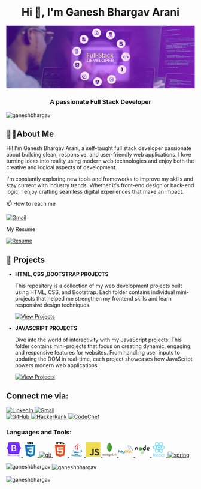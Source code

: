 <h1 align="center">Hi 👋, I'm Ganesh Bhargav Arani</h1>
<p align="center">
  <img src="https://github.com/Ganeshbhargav/Ganeshbhargav/blob/main/fullstack.jpg?raw=true" alt="Full Stack Developer" width="1000" />
</p>
<h3 align="center">A passionate Full Stack Developer</h3>
<p align="left"> <img src="https://komarev.com/ghpvc/?username=ganeshbhargav&label=Profile%20views&color=0e75b6&style=flat" alt="ganeshbhargav" /> </p>




<h2 align="left"> 🧑‍💻About Me</h2>
<p align="left">
Hi! I'm Ganesh Bhargav Arani, a self-taught full stack developer passionate about building clean, responsive, and user-friendly web applications. I love turning ideas into reality using modern web technologies and enjoy both the creative and logical aspects of development.

I'm constantly exploring new tools and frameworks to improve my skills and stay current with industry trends. Whether it's front-end design or back-end logic, I enjoy crafting seamless digital experiences that make an impact.

 <P> 📫 How to reach me </p>
<p><a href="mailto:ganeshbhargav619@gmail.com">
    <img src="https://img.shields.io/badge/GMAIL-ganeshbhargav619@gmail.com-D14836?style=for-the-badge&logo=gmail&logoColor=white" alt="Gmail" />
  </a>
</p>

My Resume

[![Resume](https://img.shields.io/badge/View-Resume-blue)](https://github.com/Ganeshbhargav/Ganeshbhargav/blob/main/Ganesh_Bhargav_Arani_Resume.pdf)

<h2 align="left">📁 Projects</h2>
<ul>
  <li><B>HTML, CSS ,BOOTSTRAP PROJECTS</B></li>
  <P>This repository is a collection of my web development projects built using HTML, CSS, and Bootstrap. Each folder contains individual mini-projects that helped me strengthen my frontend skills and learn responsive design techniques.</P>
 
  [![View Projects](https://img.shields.io/badge/View-Projects-red)](https://github.com/Ganeshbhargav/Html_CSS_Bootstrap)

  <li><B>JAVASCRIPT PROJECTS</B></li>
  <P>Dive into the world of interactivity with my JavaScript projects! This folder contains mini-projects that focus on creating dynamic, engaging, and responsive features for websites. From handling user inputs to updating the DOM in real-time, each project showcases how JavaScript powers modern web applications.</P>

   [![View Projects](https://img.shields.io/badge/View-Projects-red)](https://github.com/Ganeshbhargav/Javascript)
  </P>

  
</ul>


## Connect me via:

<p align="left">
  <a href="https://www.linkedin.com/in/ganesh-bhargav-arani-397678275/" target="_blank">
    <img src="https://img.shields.io/badge/LINKEDIN-Ganesh Bhargav Arani-blue?style=for-the-badge&logo=linkedin" alt="LinkedIn" />
  </a>
  <a href="mailto:ganeshbhargav619@gmail.com">
    <img src="https://img.shields.io/badge/GMAIL-ganeshbhargav619@gmail.com-D14836?style=for-the-badge&logo=gmail&logoColor=white" alt="Gmail" />
  </a>
  <br />
  <a href="https://github.com/Ganeshbhargav" target="_blank">
    <img src="https://img.shields.io/badge/GITHUB-Ganesh bhargav-181717?style=for-the-badge&logo=github" alt="GitHub" />
  </a>
 
<a href="https://www.hackerrank.com/ganeshbhargav619" target="_blank">
  <img src="https://img.shields.io/badge/HackerRank-ganeshbhargav619-2EC866?style=for-the-badge&logo=hackerrank&logoColor=white" alt="HackerRank" />
</a>


 <a href="https://www.codechef.com/users/ganeshbhargav" target="_blank">
  <img src="https://img.shields.io/badge/CodeChef-Ganeshbhargav-5B4638?style=for-the-badge&logo=codechef&logoColor=white" alt="CodeChef" />
</a>

</p>



<h3 align="left">Languages and Tools:</h3>
<p align="left"> <a href="https://getbootstrap.com" target="_blank" rel="noreferrer"> <img src="https://raw.githubusercontent.com/devicons/devicon/master/icons/bootstrap/bootstrap-plain-wordmark.svg" alt="bootstrap" width="40" height="40"/> </a> <a href="https://www.w3schools.com/css/" target="_blank" rel="noreferrer"> <img src="https://raw.githubusercontent.com/devicons/devicon/master/icons/css3/css3-original-wordmark.svg" alt="css3" width="40" height="40"/> </a> <a href="https://git-scm.com/" target="_blank" rel="noreferrer"> <img src="https://www.vectorlogo.zone/logos/git-scm/git-scm-icon.svg" alt="git" width="40" height="40"/> </a> <a href="https://www.w3.org/html/" target="_blank" rel="noreferrer"> <img src="https://raw.githubusercontent.com/devicons/devicon/master/icons/html5/html5-original-wordmark.svg" alt="html5" width="40" height="40"/> </a> <a href="https://www.java.com" target="_blank" rel="noreferrer"> <img src="https://raw.githubusercontent.com/devicons/devicon/master/icons/java/java-original.svg" alt="java" width="40" height="40"/> </a> <a href="https://developer.mozilla.org/en-US/docs/Web/JavaScript" target="_blank" rel="noreferrer"> <img src="https://raw.githubusercontent.com/devicons/devicon/master/icons/javascript/javascript-original.svg" alt="javascript" width="40" height="40"/> </a> <a href="https://www.mongodb.com/" target="_blank" rel="noreferrer"> <img src="https://raw.githubusercontent.com/devicons/devicon/master/icons/mongodb/mongodb-original-wordmark.svg" alt="mongodb" width="40" height="40"/> </a> <a href="https://www.mysql.com/" target="_blank" rel="noreferrer"> <img src="https://raw.githubusercontent.com/devicons/devicon/master/icons/mysql/mysql-original-wordmark.svg" alt="mysql" width="40" height="40"/> </a> <a href="https://nodejs.org" target="_blank" rel="noreferrer"> <img src="https://raw.githubusercontent.com/devicons/devicon/master/icons/nodejs/nodejs-original-wordmark.svg" alt="nodejs" width="40" height="40"/> </a> <a href="https://reactjs.org/" target="_blank" rel="noreferrer"> <img src="https://raw.githubusercontent.com/devicons/devicon/master/icons/react/react-original-wordmark.svg" alt="react" width="40" height="40"/> </a> <a href="https://spring.io/" target="_blank" rel="noreferrer"> <img src="https://www.vectorlogo.zone/logos/springio/springio-icon.svg" alt="spring" width="40" height="40"/> </a> </p>

<p align="left"><img align="left" src="https://github-readme-stats.vercel.app/api/top-langs?username=ganeshbhargav&show_icons=true&locale=en&layout=compact" alt="ganeshbhargav" /></p>
<p align="left">&nbsp;<img align="center" src="https://github-readme-stats.vercel.app/api?username=ganeshbhargav&show_icons=true&locale=en" alt="ganeshbhargav" /></p>

<p><img align="center" src="https://github-readme-streak-stats.herokuapp.com/?user=ganeshbhargav&" alt="ganeshbhargav" /></p>

